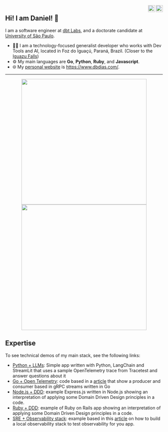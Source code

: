 <a href="https://dev.to/danielbdias" target="_blank" rel="nofollow">
  <img align="right" alt="Daniel's Dev.to" width="22px" src="https://cdn.simpleicons.org/dev.to/black/white" />
</a>
<a href="https://www.linkedin.com/in/danielbdias" target="_blank" rel="nofollow">
  <img align="right" alt="Daniel's Linkedin" width="22px" src="https://cdn.simpleicons.org/linkedin/black/white" />
</a>

## Hi! I am Daniel! 👋

I am a software engineer at [dbt Labs](https://www.getdbt.com/), and a doctorate candidate at [University of São Paulo](https://www.ime.usp.br/en/home/). 

- 🙋‍♂️ I am a technology-focused generalist developer who works with Dev Tools and AI, located in Foz do Iguaçú, Paraná, Brazil. (Closer to the [Iguazu Falls](https://en.wikipedia.org/wiki/Iguazu_Falls))
- ⚙ My main languages are **Go**, **Python**, **Ruby**, and **Javascript**.
- 🌐 My [personal website](https://www.dbdias.com/) is https://www.dbdias.com/.

---

<p align = "center">
  <img src = "https://github-readme-stats.vercel.app/api?username=danielbdias&show_icons=true&theme=bear" width = 400>
  <img src = "https://github-readme-streak-stats.herokuapp.com?user=danielbdias&theme=dark&hide_border=true" width = 400>
</p>


## Expertise

To see technical demos of my main stack, see the following links:

- [Python + LLMs](https://github.com/danielbdias/python-sample-rag-app): Simple app written with Python, LangChain and StreamLit that uses a sample OpenTelemetry trace from Tracetest and answer questions about it
- [Go + Open Telemetry](https://github.com/kubeshop/tracetest/tree/main/examples/quick-start-grpc-stream-propagation): code based in a [article](https://dev.to/kubeshop/opentelemetry-trace-context-propagation-for-grpc-streams-4511) that show a producer and consumer based in gRPC streams written in Go
- [Node.js + DDD](https://github.com/danielbdias/domain-driven-design-in-nodejs): example Express.js written in Node.js showing an interpretation of applying some Domain Driven Design principles in a code.
- [Ruby + DDD](https://github.com/danielbdias/domain-driven-design-in-ruby): example of Ruby on Rails app showing an interpretation of applying some Domain Driven Design principles in a code.
- [SRE + Observability stack](https://github.com/kubeshop/tracetest/tree/main/examples/observability-stack): example based in this [article](https://dev.to/kubeshop/building-an-observability-stack-with-docker-3de8) on how to build a local observability stack to test observability for you app.


